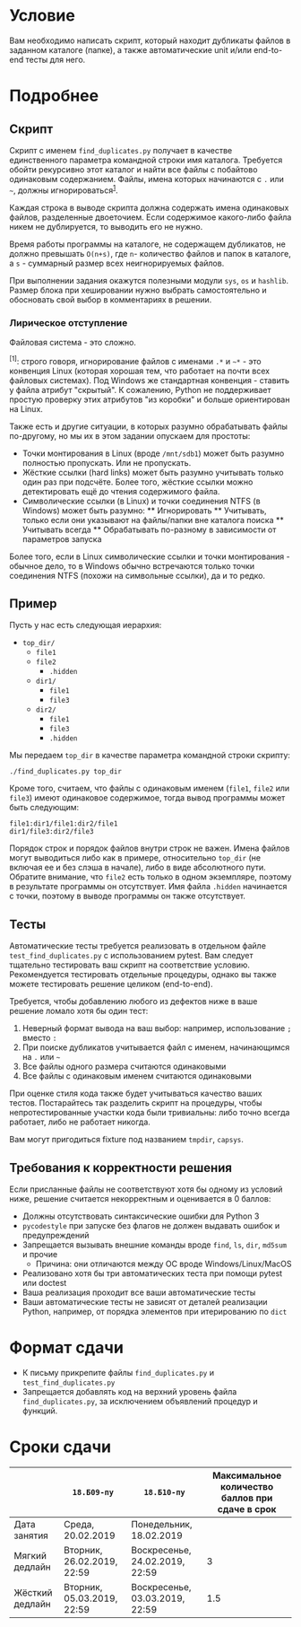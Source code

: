 # Условие
Вам необходимо написать скрипт, который находит дубликаты файлов в заданном каталоге (папке),
а также автоматические unit и/или end-to-end тесты для него.

# Подробнее
## Скрипт
Скрипт с именем `find_duplicates.py` получает в качестве единственного параметра командной строки имя каталога.
Требуется обойти рекурсивно этот каталог и найти все файлы с побайтово одинаковым содержанием.
Файлы, имена которых начинаются с `.` или `~`, должны игнорироваться<sup>[1](#ignores)</sup>.

Каждая строка в выводе скрипта должна содержать имена одинаковых файлов, разделенные двоеточием.
Если содержимое какого-либо файла никем не дублируется, то выводить его не нужно.

Время работы программы на каталоге, не содержащем дубликатов, не должно превышать
`O(n+s)`, где `n`- количество файлов и папок в каталоге, а `s` - суммарный размер
всех неигнорируемых файлов.

При выполнении задания окажутся полезными модули `sys`, `os` и `hashlib`.
Размер блока при хешировании нужно выбрать самостоятельно и обосновать свой выбор
в комментариях в решении.

### Лирическое отступление
Файловая система - это сложно.

<a name="ignores"><sup>[1]</sup></a>: строго говоря, игнорирование файлов с именами
`.*` и `~*` - это конвенция Linux (которая хорошая тем, что работает на почти всех
файловых системах).
Под Windows же стандартная конвенция - ставить у файла атрибут "скрытый".
К сожалению, Python не поддерживает простую проверку этих атрибутов "из коробки" и
больше ориентирован на Linux.

Также есть и другие ситуации, в которых разумно обрабатывать файлы по-другому,
но мы их в этом задании опускаем для простоты:

* Точки монтирования в Linux (вроде `/mnt/sdb1`) может быть разумно полностью пропускать.
  Или не пропускать.
* Жёсткие ссылки (hard links) может быть разумно учитывать только один раз при подсчёте.
  Более того, жёсткие ссылки можно детектировать ещё до чтения содержимого файла.
* Символические ссылки (в Linux) и точки соединения NTFS (в Windows) может быть разумно:
** Игнорировать
** Учитывать, только если они указывают на файлы/папки вне каталога поиска
** Учитывать всегда
** Обрабатывать по-разному в зависимости от параметров запуска

Более того, если в Linux символические ссылки и точки монтирования - обычное дело,
то в Windows обычно встречаются только точки соединения NTFS (похожи на символьные ссылки),
да и то редко.

## Пример
Пусть у нас есть следующая иерархия:
* `top_dir/`
	* `file1`
	* `file2`
        * `.hidden`
	* `dir1/`
		* `file1`
		* `file3`
	* `dir2/`
		* `file1`
		* `file3`
		* `.hidden`

Мы передаем `top_dir` в качестве параметра командной строки скрипту:

    ./find_duplicates.py top_dir

Кроме того, считаем, что файлы с одинаковым именем (`file1`, `file2` или `file3`)
имеют одинаковое содержимое, тогда вывод программы может быть следующим:

	file1:dir1/file1:dir2/file1 
	dir1/file3:dir2/file3

Порядок строк и порядок файлов внутри строк не важен.
Имена файлов могут выводиться либо как в примере, относительно `top_dir` (не включая ее и без слэша в начале),
либо в виде абсолютного пути.
Обратите внимание, что `file2` есть только в одном экземпляре, поэтому в результате программы он отсутствует.
Имя файла `.hidden` начинается с точки, поэтому в выводе программы он также отсутствует.

## Тесты
Автоматические тесты требуется реализовать в отдельном файле
`test_find_duplicates.py` с использованием pytest.
Вам следует тщательно тестировать ваш скрипт на соответствие условию.
Рекомендуется тестировать отдельные процедуры, однако вы также можете
тестировать решение целиком (end-to-end).

Требуется, чтобы добавлению любого из дефектов ниже в ваше решение ломало хотя бы один тест:

1. Неверный формат вывода на ваш выбор: например, использование `;` вместо `:`
2. При поиске дубликатов учитывается файл с именем, начинающимся на `.` или `~`
3. Все файлы одного размера считаются одинаковыми
4. Все файлы с одинаковым именем считаются одинаковыми

При оценке стиля кода также будет учитываться качество ваших тестов.
Постарайтесь так разделить скрипт на процедуры, чтобы непротестированные
участки кода были тривиальны: либо точно всегда работает, либо не работает никогда.

Вам могут пригодиться fixture под названием `tmpdir`, `capsys`.

## Требования к корректности решения
Если присланные файлы не соответствуют хотя бы одному из условий ниже,
решение считается некорректным и оценивается в 0 баллов:

* Должны отсутствовать синтаксические ошибки для Python 3
* `pycodestyle` при запуске без флагов не должен выдавать ошибок и предупреждений
* Запрещается вызывать внешние команды вроде `find`, `ls`, `dir`, `md5sum` и прочие
  * Причина: они отличаются между ОС вроде Windows/Linux/MacOS
* Реализовано хотя бы три автоматических теста при помощи pytest или doctest
* Ваша реализация проходит все ваши автоматические тесты
* Ваши автоматические тесты не зависят от деталей реализации Python, например,
  от порядка элементов при итерированию по `dict`

# Формат сдачи
* К письму прикрепите файлы `find_duplicates.py` и `test_find_duplicates.py`
* Запрещается добавлять код на верхний уровень файла `find_duplicates.py`,
   за исключением объявлений процедур и функций.

# Сроки сдачи
|   | `18.Б09-пу` | `18.Б10-пу` |Максимальное количество баллов при сдаче в срок
|---|---|---|---|
|Дата занятия|Среда, 20.02.2019|Понедельник, 18.02.2019|   |
|Мягкий дедлайн|Вторник, 26.02.2019, 22:59|Воскресенье, 24.02.2019, 22:59|3|
|Жёсткий дедлайн|Вторник, 05.03.2019, 22:59|Воскресенье, 03.03.2019, 22:59|1.5|
